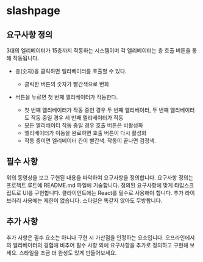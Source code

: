 # slashpage

## 요구사항 정의

3대의 엘리베이터가 15층까지 작동하는 시스템이며 각 엘리베이터는 층 호출 버튼을 통해 작동됩니다.

- 층(숫자)을 클릭하면 엘리베이터를 호출할 수 있다.
  - 클릭한 버튼의 숫자가 빨간색으로 변화 

- 버튼을 누르면 첫 번째 엘리베이터가 작동한다. 
  - 첫 번째 엘리베이터가 작동 중인 경우 두 번째 엘리베이터, 두 번째 엘리베이터도 작동 중일 경우 세 번째 엘리베이터가 작동
  - 모든 엘리베이터 작동 중일 경우 호출 버튼은 비활성화
  - 엘리베이터가 이동을 완료하면 호출 버튼이 다시 활성화
  - 작동 중이면 엘리베이터 칸이 빨간색. 작동이 끝나면 검정색.

## 필수 사항

위의 동영상을 보고 구현된 내용을 파악하여 요구사항을 정의합니다.
요구사항 정의는 프로젝트 루트에 README.md 파일에 기술합니다.
정의된 요구사항에 맞게 타입스크립트로 UI를 구현합니다.
클라이언트에는 React를 필수로 사용해야 합니다.
추가 라이브러리 사용에는 제한이 없습니다.
스타일은 똑같지 않아도 무방합니다.

## 추가 사항

추가 사항은 필수 요소는 아니나 구현 시 가산점을 인정하는 요소입니다.
오프라인에서의 엘리베이터의 경험에 비추어 필수 사항 외에 요구사항을 추가로 정의하고 구현해 보세요.
스타일을 조금 더 완성도 있게 만들어보세요.
